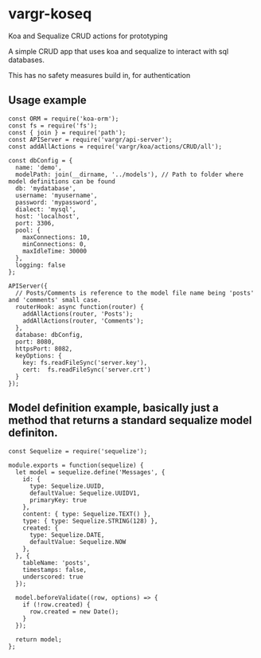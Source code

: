 # vargr-koseq
Koa and Sequalize CRUD actions for prototyping

A simple CRUD app that uses koa and sequalize to interact with sql databases.

This has no safety measures build in, for authentication

## Usage example
```
const ORM = require('koa-orm');
const fs = require('fs');
const { join } = require('path');
const APIServer = require('vargr/api-server');
const addAllActions = require('vargr/koa/actions/CRUD/all');

const dbConfig = {
  name: 'demo',
  modelPath: join(__dirname, '../models'), // Path to folder where model definitions can be found
  db: 'mydatabase',
  username: 'myusername',
  password: 'mypassword',
  dialect: 'mysql',
  host: 'localhost',
  port: 3306,
  pool: {
    maxConnections: 10,
    minConnections: 0,
    maxIdleTime: 30000
  },
  logging: false
};

APIServer({
  // Posts/Comments is reference to the model file name being 'posts' and 'comments' small case.
  routerHook: async function(router) {
    addAllActions(router, 'Posts');
    addAllActions(router, 'Comments');
  },
  database: dbConfig,
  port: 8080,
  httpsPort: 8082,
  keyOptions: {
    key: fs.readFileSync('server.key'),
    cert:  fs.readFileSync('server.crt')
  }
});
```

## Model definition example, basically just a method that returns a standard sequalize model definiton.
```
const Sequelize = require('sequelize');

module.exports = function(sequelize) {
  let model = sequelize.define('Messages', {
    id: {
      type: Sequelize.UUID,
      defaultValue: Sequelize.UUIDV1,
      primaryKey: true
    },
    content: { type: Sequelize.TEXT() },
    type: { type: Sequelize.STRING(128) },
    created: {
      type: Sequelize.DATE,
      defaultValue: Sequelize.NOW
    },
  }, {
    tableName: 'posts',
    timestamps: false,
    underscored: true
  });

  model.beforeValidate((row, options) => {
    if (!row.created) {
      row.created = new Date();
    }
  });

  return model;
};
```
